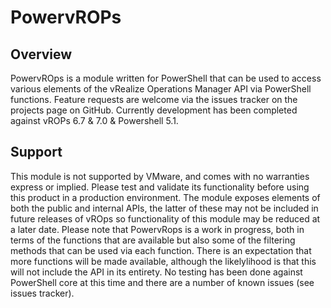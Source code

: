 # PowervROPs

## Overview
PowervROps is a module written for PowerShell that can be used to access various elements of the vRealize Operations Manager API via PowerShell functions.
Feature requests are welcome via the issues tracker on the projects page on GitHub.
Currently development has been completed against vROPs 6.7 & 7.0 & Powershell 5.1.

## Support
This module is not supported by VMware, and comes with no warranties express or implied. Please test and validate its functionality before using this product in a production environment. The module exposes elements of both the public and internal APIs, the latter of these may not be included in future releases of vROps so functionality of this module may be reduced at a later date.
Please note that PowervRops is a work in progress, both in terms of the functions that are available but also some of the filtering methods that can be used via each function. There is an expectation that more functions will be made available, although the likelylihood is that this will not include the API in its entirety.
No testing has been done against PowerShell core at this time and there are a number of known issues (see issues tracker).